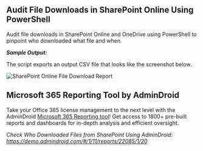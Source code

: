 ## Audit File Downloads in SharePoint Online Using PowerShell
Audit file downloads in SharePoint Online and OneDrive using PowerShell to pinpoint who downloaded what file and when.

***Sample Output:***

The script exports an output CSV file that looks like the screenshot below.

![SharePoint Online File Download Report](https://o365reports.com/wp-content/uploads/2024/02/Audit-file-downloads-in-SharePoint-Online-Sample-output.png?v=1709027154)

## Microsoft 365 Reporting Tool by AdminDroid

Take your Office 365 license management to the next level with the AdminDroid [Microsoft 365 Reporting tool](https://admindroid.com/?src=GitHub)! Get access to 1800+ pre-built reports and dashboards for in-depth analysis and efficient oversight.

*Check Who Downloaded Files from SharePoint Using AdminDroid: <https://demo.admindroid.com/#/1/11/reports/22085/1/20>*
